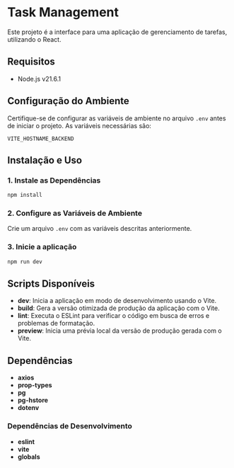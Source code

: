 # Task Management

Este projeto é a interface para uma aplicação de gerenciamento de tarefas, utilizando o React.

## Requisitos

- Node.js v21.6.1

## Configuração do Ambiente

Certifique-se de configurar as variáveis de ambiente no arquivo `.env` antes de iniciar o projeto. As variáveis necessárias são:

```
VITE_HOSTNAME_BACKEND
```

## Instalação e Uso

### 1. Instale as Dependências

```sh
npm install
```

### 2. Configure as Variáveis de Ambiente

Crie um arquivo `.env` com as variáveis descritas anteriormente.

### 3. Inicie a aplicação

```sh
npm run dev
```

## Scripts Disponíveis

- **dev**: Inicia a aplicação em modo de desenvolvimento usando o Vite.
- **build**: Gera a versão otimizada de produção da aplicação com o Vite.
- **lint**: Executa o ESLint para verificar o código em busca de erros e problemas de formatação.
- **preview**: Inicia uma prévia local da versão de produção gerada com o Vite.

## Dependências

- **axios**
- **prop-types**
- **pg**
- **pg-hstore**
- **dotenv**

### Dependências de Desenvolvimento

- **eslint**
- **vite**
- **globals**

